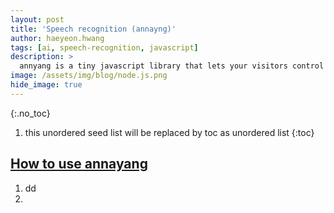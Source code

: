 ```yaml
---
layout: post
title: 'Speech recognition (annayng)' 
author: haeyeon.hwang
tags: [ai, speech-recognition, javascript]
description: >
  annyang is a tiny javascript library that lets your visitors control your site with voice commands. annyang supports multiple languages, has no dependencies, weighs just 2kb and is free to use.
image: /assets/img/blog/node.js.png
hide_image: true
---
```

{:.no_toc}
1. this unordered seed list will be replaced by toc as unordered list
{:toc}

## [**How to use annayang**](https://www.talater.com/annyang/)
1. dd
2. 